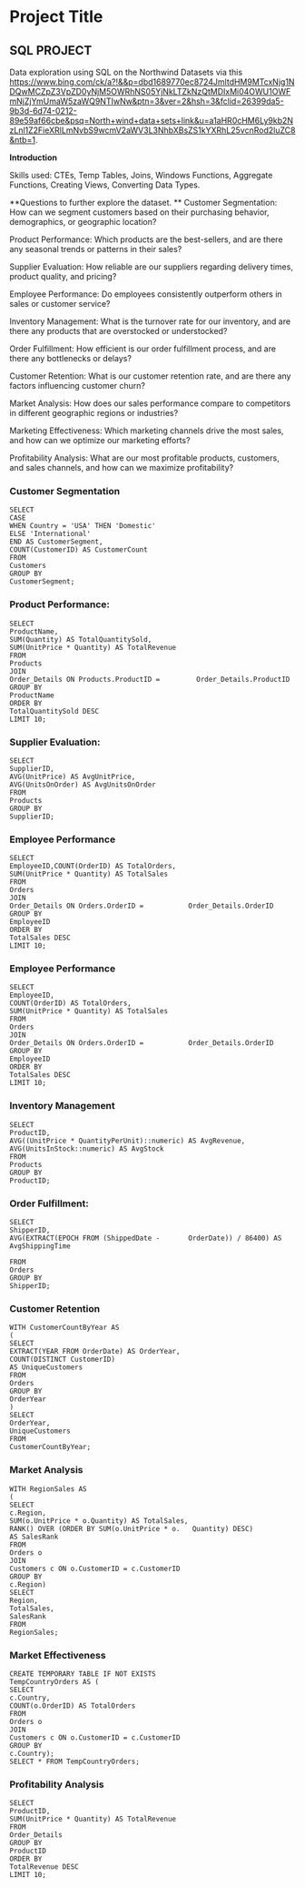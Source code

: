 
# Project Title

## SQL PROJECT

Data exploration using SQL on the Northwind Datasets via this https://www.bing.com/ck/a?!&&p=dbd1689770ec8724JmltdHM9MTcxNjg1NDQwMCZpZ3VpZD0yNjM5OWRhNS05YjNkLTZkNzQtMDIxMi04OWU1OWFmNjZjYmUmaW5zaWQ9NTIwNw&ptn=3&ver=2&hsh=3&fclid=26399da5-9b3d-6d74-0212-89e59af66cbe&psq=North+wind+data+sets+link&u=a1aHR0cHM6Ly9kb2NzLnl1Z2FieXRlLmNvbS9wcmV2aWV3L3NhbXBsZS1kYXRhL25vcnRod2luZC8&ntb=1.

**Introduction**

Skills used:  CTEs, Temp Tables, Joins, Windows Functions, Aggregate Functions, Creating Views, Converting Data Types.

**Questions to further explore the dataset.
**
Customer Segmentation: How can we segment customers based on their purchasing behavior, demographics, or geographic location?

Product Performance: Which products are the best-sellers, and are there any seasonal trends or patterns in their sales?

Supplier Evaluation: How reliable are our suppliers regarding delivery times, product quality, and pricing?

Employee Performance: Do employees consistently outperform others in sales or customer service?

Inventory Management: What is the turnover rate for our inventory, and are there any products that are overstocked or understocked?

Order Fulfillment: How efficient is our order fulfillment process, and are there any bottlenecks or delays?

Customer Retention: What is our customer retention rate, and are there any factors influencing customer churn?

Market Analysis: How does our sales performance compare to competitors in different geographic regions or industries?

Marketing Effectiveness: Which marketing channels drive the most sales, and how can we optimize our marketing efforts?

Profitability Analysis: What are our most profitable products, customers, and sales channels, and how can we maximize profitability?

### Customer Segmentation
    SELECT 
    CASE 
    WHEN Country = 'USA' THEN 'Domestic'
    ELSE 'International'
    END AS CustomerSegment,
    COUNT(CustomerID) AS CustomerCount
    FROM 
    Customers
    GROUP BY
    CustomerSegment;


### Product Performance:

    SELECT 
    ProductName, 
    SUM(Quantity) AS TotalQuantitySold,
    SUM(UnitPrice * Quantity) AS TotalRevenue
    FROM 
    Products
    JOIN 
    Order_Details ON Products.ProductID =         Order_Details.ProductID
    GROUP BY
    ProductName
    ORDER BY 
    TotalQuantitySold DESC
    LIMIT 10;

### Supplier Evaluation:

    SELECT 
    SupplierID, 
    AVG(UnitPrice) AS AvgUnitPrice,
    AVG(UnitsOnOrder) AS AvgUnitsOnOrder
    FROM 
    Products
    GROUP BY 
    SupplierID; 

### Employee Performance 

    SELECT 
    EmployeeID,COUNT(OrderID) AS TotalOrders,
    SUM(UnitPrice * Quantity) AS TotalSales
    FROM 
    Orders
    JOIN 
    Order_Details ON Orders.OrderID =           Order_Details.OrderID
    GROUP BY 
    EmployeeID
    ORDER BY 
    TotalSales DESC
    LIMIT 10;

    
### Employee Performance

    SELECT 
    EmployeeID, 
    COUNT(OrderID) AS TotalOrders,
    SUM(UnitPrice * Quantity) AS TotalSales
    FROM
    Orders
    JOIN 
    Order_Details ON Orders.OrderID =           Order_Details.OrderID
    GROUP BY 
    EmployeeID
    ORDER BY 
    TotalSales DESC
    LIMIT 10;

### Inventory Management

    SELECT 
    ProductID, 
    AVG((UnitPrice * QuantityPerUnit)::numeric) AS AvgRevenue,
    AVG(UnitsInStock::numeric) AS AvgStock
    FROM 
    Products
    GROUP BY
    ProductID;

### Order Fulfillment:
    SELECT 
    ShipperID, 
    AVG(EXTRACT(EPOCH FROM (ShippedDate -       OrderDate)) / 86400) AS AvgShippingTime

    FROM 
    Orders
    GROUP BY
    ShipperID;

### Customer Retention

    WITH CustomerCountByYear AS 
    (
    SELECT 
    EXTRACT(YEAR FROM OrderDate) AS OrderYear,
    COUNT(DISTINCT CustomerID) 
    AS UniqueCustomers
    FROM 
    Orders
    GROUP BY 
    OrderYear
    )
    SELECT 
    OrderYear,
    UniqueCustomers
    FROM 
    CustomerCountByYear;


### Market Analysis

    WITH RegionSales AS
    (
    SELECT
    c.Region, 
    SUM(o.UnitPrice * o.Quantity) AS TotalSales,
    RANK() OVER (ORDER BY SUM(o.UnitPrice * o.   Quantity) DESC) 
    AS SalesRank
    FROM 
    Orders o
    JOIN 
    Customers c ON o.CustomerID = c.CustomerID
    GROUP BY 
    c.Region)
    SELECT 
    Region, 
    TotalSales,
    SalesRank
    FROM 
    RegionSales;


### Market Effectiveness

    CREATE TEMPORARY TABLE IF NOT EXISTS 
    TempCountryOrders AS (
    SELECT 
    c.Country, 
    COUNT(o.OrderID) AS TotalOrders
    FROM 
    Orders o
    JOIN
    Customers c ON o.CustomerID = c.CustomerID
    GROUP BY
    c.Country);
    SELECT * FROM TempCountryOrders;

### Profitability Analysis
    SELECT 
    ProductID, 
    SUM(UnitPrice * Quantity) AS TotalRevenue
    FROM 
    Order_Details
    GROUP BY
    ProductID
    ORDER BY
    TotalRevenue DESC
    LIMIT 10;
